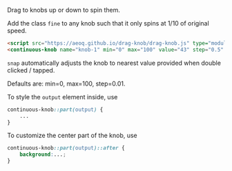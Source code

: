 Drag to knobs up or down to spin them.

Add the class ```fine``` to any knob such that it only spins at 1/10 of original speed. 
```html
<script src="https://aeoq.github.io/drag-knob/drag-knob.js" type="module"></script>
<continuous-knob name="knob-1" min="0" max="100" value="43" step="0.5" snap="25" unit="%" style="--light:lime;"></continuous-knob>
```
```snap``` automatically adjusts the knob to nearest value provided when double clicked / tapped.

Defaults are: min=0, max=100, step=0.01.

To style the ```output``` element inside, use
```css
continuous-knob::part(output) {
    ...
}
```
To customize the center part of the knob, use
```css
continuous-knob::part(output)::after {
    background:...;
}
```